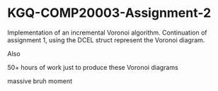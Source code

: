 # KGQ-COMP20003-Assignment-2
Implementation of an incremental Voronoi algorithm. Continuation of assignment 1, using the DCEL struct represent the Voronoi diagram.

Also

50+ hours of work just to produce these Voronoi diagrams

massive bruh moment
